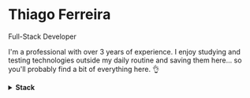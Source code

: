 # Thiago Ferreira

Full-Stack Developer

I'm a professional with over 3 years of experience. I enjoy studying and testing technologies outside my daily routine and saving them here... so you'll probably find a bit of everything here. 👌

<details>
  <summary><b>Stack</b></summary>
  <br/>

  ![NestJS](https://img.shields.io/badge/Nest-E0234E?style=for-the-badge&logo=nestjs&logoColor=white)
  ![Vue.js](https://img.shields.io/badge/Vue-35495E?style=for-the-badge&logo=vuedotjs&logoColor=4FC08D)
  ![PHP](https://img.shields.io/badge/PHP-777BB4?style=for-the-badge&logo=php&logoColor=white)
  ![Node.js](https://img.shields.io/badge/Node-339933?style=for-the-badge&logo=node.js&logoColor=white)
  ![TypeScript](https://img.shields.io/badge/TypeScript-3178C6?style=for-the-badge&logo=typescript&logoColor=white)
  ![TailwindCSS](https://img.shields.io/badge/Tailwind-0F172A?style=for-the-badge&logo=tailwindcss&logoColor=38BDF8)
  ![PostgreSQL](https://img.shields.io/badge/PostgreSQL-316192?style=for-the-badge&logo=postgresql&logoColor=white)
  ![MongoDB](https://img.shields.io/badge/MongoDB-4EA94B?style=for-the-badge&logo=mongodb&logoColor=white)
  ![MySQL](https://img.shields.io/badge/MySQL-005C84?style=for-the-badge&logo=mysql&logoColor=white)
  ![Redis](https://img.shields.io/badge/Redis-DC382D?style=for-the-badge&logo=redis&logoColor=white)
  ![Docker](https://img.shields.io/badge/Docker-2496ED?style=for-the-badge&logo=docker&logoColor=white)
  ![n8n](https://img.shields.io/badge/n8n-EA4B71?style=for-the-badge&logo=n8n&logoColor=white)
  ![Linux](https://img.shields.io/badge/Linux-000000?style=for-the-badge&logo=linux&logoColor=white)

</details>

